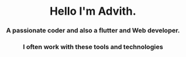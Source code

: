 <h1 align="center">Hello I'm Advith.</h1>
<h3 align="center">A passionate coder and also a flutter and Web developer.</h3>


<h3 align="center">I often work with these tools and technologies</h3>
